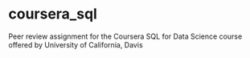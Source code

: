# coursera_sql

Peer review assignment for the Coursera SQL for Data Science course offered by University of California, Davis
